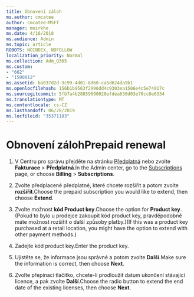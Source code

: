 ```yaml
---
title: Obnovení záloh
ms.author: cmcatee
author: cmcatee-MSFT
manager: mnirkhe
ms.date: 4/16/2018
ms.audience: Admin
ms.topic: article
ROBOTS: NOINDEX, NOFOLLOW
localization_priority: Normal
ms.collection: Adm_O365
ms.custom:
- "662"
- "1500012"
ms.assetid: ba037d2d-3c99-4d01-8d60-ca5d624da9b1
ms.openlocfilehash: 156b1b9563f2996dd4c9303ea1506e4c5e74917c
ms.sourcegitcommit: 5fb7a4b28859690020efdea630d03e70cc0e6334
ms.translationtype: MT
ms.contentlocale: cs-CZ
ms.lasthandoff: 06/28/2019
ms.locfileid: "35371183"
---
```

# <a name="prepaid-renewal"></a><span data-ttu-id="0655c-102">Obnovení záloh</span><span class="sxs-lookup"><span data-stu-id="0655c-102">Prepaid renewal</span></span>

1. <span data-ttu-id="0655c-103">V Centru pro správu přejděte na stránku [Předplatná](https://go.microsoft.com/fwlink/p/?linkid=842054) nebo zvolte **Fakturace** \> **Předplatná**.</span><span class="sxs-lookup"><span data-stu-id="0655c-103">In the Admin center, go to the [Subscriptions](https://go.microsoft.com/fwlink/p/?linkid=842054) page, or choose **Billing** \> **Subscriptions**.</span></span>

2. <span data-ttu-id="0655c-104">Zvolte předplacené předplatné, které chcete rozšířit a potom zvolte **rozšířit**.</span><span class="sxs-lookup"><span data-stu-id="0655c-104">Choose the prepaid subscription you would like to extend, then choose **Extend**.</span></span>

3. <span data-ttu-id="0655c-105">Zvolte možnost **kód Product key**.</span><span class="sxs-lookup"><span data-stu-id="0655c-105">Choose the option for **Product key**.</span></span> <span data-ttu-id="0655c-106">(Pokud to bylo u prodejce zakoupit kód product key, pravděpodobně máte možnost rozšířit o další způsoby platby.)</span><span class="sxs-lookup"><span data-stu-id="0655c-106">(If this was a product key purchased at a retail location, you might have the option to extend with other payment methods.)</span></span>

4. <span data-ttu-id="0655c-107">Zadejte kód product key.</span><span class="sxs-lookup"><span data-stu-id="0655c-107">Enter the product key.</span></span>

5. <span data-ttu-id="0655c-108">Ujistěte se, že informace jsou správné a potom zvolte **Další**.</span><span class="sxs-lookup"><span data-stu-id="0655c-108">Make sure the information is correct, then choose **Next**.</span></span>

6. <span data-ttu-id="0655c-109">Zvolte přepínací tlačítko, chcete-li prodloužit datum ukončení stávající licence, a pak zvolte **Další**.</span><span class="sxs-lookup"><span data-stu-id="0655c-109">Choose the radio button to extend the end date of the existing licenses, then choose **Next**.</span></span>
